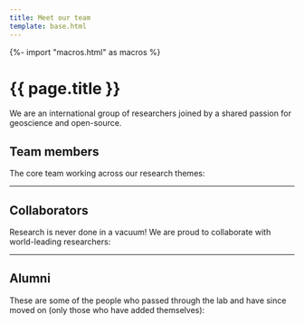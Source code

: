 ```yaml
---
title: Meet our team
template: base.html
---
```


{%- import "macros.html" as macros %}

# {{ page.title }}

<p class="lead">
We are an international group of researchers joined by a shared passion for
geoscience and open-source.
</p>

<section>

## Team members

The core team working across our research themes:


</section>

<hr class="section-separator">

<section>

## Collaborators

Research is never done in a vacuum! We are proud to collaborate with
world-leading researchers:


</section>

<hr class="section-separator">

<section>

## Alumni

These are some of the people who passed through the lab and have since moved on
(only those who have added themselves):


</section>
